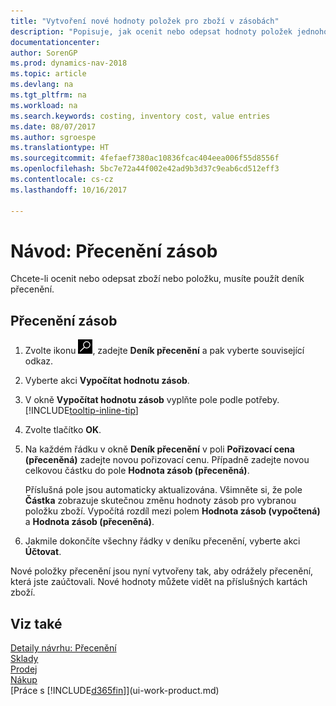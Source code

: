 ```yaml
---
title: "Vytvoření nové hodnoty položek pro zboží v zásobách"
description: "Popisuje, jak ocenit nebo odepsat hodnoty položek jednoho nebo více zboží v zásobách zaúčtováním jejich aktuální vypočtené hodnoty."
documentationcenter: 
author: SorenGP
ms.prod: dynamics-nav-2018
ms.topic: article
ms.devlang: na
ms.tgt_pltfrm: na
ms.workload: na
ms.search.keywords: costing, inventory cost, value entries
ms.date: 08/07/2017
ms.author: sgroespe
ms.translationtype: HT
ms.sourcegitcommit: 4fefaef7380ac10836fcac404eea006f55d8556f
ms.openlocfilehash: 5bc7e72a44f002e42ad9b3d37c9eab6cd512eff3
ms.contentlocale: cs-cz
ms.lasthandoff: 10/16/2017

---
```

# <a name="how-to-revalue-inventory"></a>Návod: Přecenění zásob
Chcete-li ocenit nebo odepsat zboží nebo položku, musíte použít deník přecenění.

## <a name="to-revalue-inventory"></a>Přecenění zásob
1. Zvolte ikonu ![Vyhledat stránku nebo sestavu](media/ui-search/search_small.png "Ikona Vyhledat stránku nebo sestavu"), zadejte **Deník přecenění** a pak vyberte související odkaz.
2. Vyberte akci **Vypočítat hodnotu zásob**.
3. V okně **Vypočítat hodnotu zásob** vyplňte pole podle potřeby. [!INCLUDE[tooltip-inline-tip](includes/tooltip-inline-tip_md.md)]
4. Zvolte tlačítko **OK**.
5. Na každém řádku v okně **Deník přecenění** v poli **Pořizovací cena (přeceněná)** zadejte novou pořizovací cenu. Případně zadejte novou celkovou částku do pole **Hodnota zásob (přeceněná)**.

    Příslušná pole jsou automaticky aktualizována. Všimněte si, že pole **Částka** zobrazuje skutečnou změnu hodnoty zásob pro vybranou položku zboží. Vypočítá rozdíl mezi polem **Hodnota zásob (vypočtená)** a **Hodnota zásob (přeceněná)**.
6. Jakmile dokončíte všechny řádky v deníku přecenění, vyberte akci **Účtovat**.

Nové položky přecenění jsou nyní vytvořeny tak, aby odrážely přecenění, která jste zaúčtovali. Nové hodnoty můžete vidět na příslušných kartách zboží.

## <a name="see-also"></a>Viz také
[Detaily návrhu: Přecenění](design-details-revaluation.md)  
[Sklady](inventory-manage-inventory.md)  
[Prodej](sales-manage-sales.md)  
[Nákup](purchasing-manage-purchasing.md)  
[Práce s [!INCLUDE[d365fin](includes/d365fin_md.md)]](ui-work-product.md)

